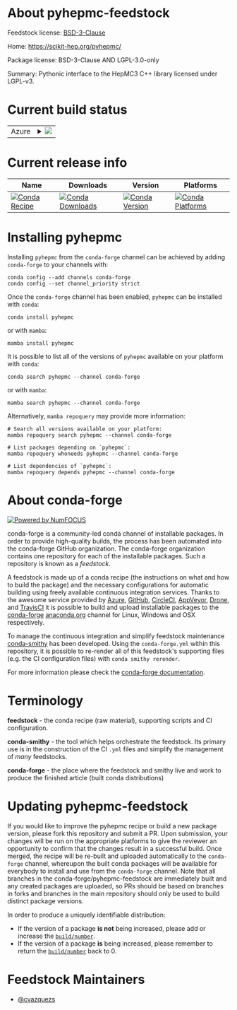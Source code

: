 About pyhepmc-feedstock
=======================

Feedstock license: [BSD-3-Clause](https://github.com/conda-forge/pyhepmc-feedstock/blob/main/LICENSE.txt)

Home: https://scikit-hep.org/pyhepmc/

Package license: BSD-3-Clause AND LGPL-3.0-only

Summary: Pythonic interface to the HepMC3 C++ library licensed under LGPL-v3.

Current build status
====================


<table>
    
  <tr>
    <td>Azure</td>
    <td>
      <details>
        <summary>
          <a href="https://dev.azure.com/conda-forge/feedstock-builds/_build/latest?definitionId=22541&branchName=main">
            <img src="https://dev.azure.com/conda-forge/feedstock-builds/_apis/build/status/pyhepmc-feedstock?branchName=main">
          </a>
        </summary>
        <table>
          <thead><tr><th>Variant</th><th>Status</th></tr></thead>
          <tbody><tr>
              <td>linux_64_python3.10.____cpython</td>
              <td>
                <a href="https://dev.azure.com/conda-forge/feedstock-builds/_build/latest?definitionId=22541&branchName=main">
                  <img src="https://dev.azure.com/conda-forge/feedstock-builds/_apis/build/status/pyhepmc-feedstock?branchName=main&jobName=linux&configuration=linux%20linux_64_python3.10.____cpython" alt="variant">
                </a>
              </td>
            </tr><tr>
              <td>linux_64_python3.11.____cpython</td>
              <td>
                <a href="https://dev.azure.com/conda-forge/feedstock-builds/_build/latest?definitionId=22541&branchName=main">
                  <img src="https://dev.azure.com/conda-forge/feedstock-builds/_apis/build/status/pyhepmc-feedstock?branchName=main&jobName=linux&configuration=linux%20linux_64_python3.11.____cpython" alt="variant">
                </a>
              </td>
            </tr><tr>
              <td>linux_64_python3.12.____cpython</td>
              <td>
                <a href="https://dev.azure.com/conda-forge/feedstock-builds/_build/latest?definitionId=22541&branchName=main">
                  <img src="https://dev.azure.com/conda-forge/feedstock-builds/_apis/build/status/pyhepmc-feedstock?branchName=main&jobName=linux&configuration=linux%20linux_64_python3.12.____cpython" alt="variant">
                </a>
              </td>
            </tr><tr>
              <td>linux_64_python3.8.____cpython</td>
              <td>
                <a href="https://dev.azure.com/conda-forge/feedstock-builds/_build/latest?definitionId=22541&branchName=main">
                  <img src="https://dev.azure.com/conda-forge/feedstock-builds/_apis/build/status/pyhepmc-feedstock?branchName=main&jobName=linux&configuration=linux%20linux_64_python3.8.____cpython" alt="variant">
                </a>
              </td>
            </tr><tr>
              <td>linux_64_python3.9.____73_pypy</td>
              <td>
                <a href="https://dev.azure.com/conda-forge/feedstock-builds/_build/latest?definitionId=22541&branchName=main">
                  <img src="https://dev.azure.com/conda-forge/feedstock-builds/_apis/build/status/pyhepmc-feedstock?branchName=main&jobName=linux&configuration=linux%20linux_64_python3.9.____73_pypy" alt="variant">
                </a>
              </td>
            </tr><tr>
              <td>linux_64_python3.9.____cpython</td>
              <td>
                <a href="https://dev.azure.com/conda-forge/feedstock-builds/_build/latest?definitionId=22541&branchName=main">
                  <img src="https://dev.azure.com/conda-forge/feedstock-builds/_apis/build/status/pyhepmc-feedstock?branchName=main&jobName=linux&configuration=linux%20linux_64_python3.9.____cpython" alt="variant">
                </a>
              </td>
            </tr><tr>
              <td>win_64_python3.10.____cpython</td>
              <td>
                <a href="https://dev.azure.com/conda-forge/feedstock-builds/_build/latest?definitionId=22541&branchName=main">
                  <img src="https://dev.azure.com/conda-forge/feedstock-builds/_apis/build/status/pyhepmc-feedstock?branchName=main&jobName=win&configuration=win%20win_64_python3.10.____cpython" alt="variant">
                </a>
              </td>
            </tr><tr>
              <td>win_64_python3.11.____cpython</td>
              <td>
                <a href="https://dev.azure.com/conda-forge/feedstock-builds/_build/latest?definitionId=22541&branchName=main">
                  <img src="https://dev.azure.com/conda-forge/feedstock-builds/_apis/build/status/pyhepmc-feedstock?branchName=main&jobName=win&configuration=win%20win_64_python3.11.____cpython" alt="variant">
                </a>
              </td>
            </tr><tr>
              <td>win_64_python3.12.____cpython</td>
              <td>
                <a href="https://dev.azure.com/conda-forge/feedstock-builds/_build/latest?definitionId=22541&branchName=main">
                  <img src="https://dev.azure.com/conda-forge/feedstock-builds/_apis/build/status/pyhepmc-feedstock?branchName=main&jobName=win&configuration=win%20win_64_python3.12.____cpython" alt="variant">
                </a>
              </td>
            </tr><tr>
              <td>win_64_python3.8.____cpython</td>
              <td>
                <a href="https://dev.azure.com/conda-forge/feedstock-builds/_build/latest?definitionId=22541&branchName=main">
                  <img src="https://dev.azure.com/conda-forge/feedstock-builds/_apis/build/status/pyhepmc-feedstock?branchName=main&jobName=win&configuration=win%20win_64_python3.8.____cpython" alt="variant">
                </a>
              </td>
            </tr><tr>
              <td>win_64_python3.9.____73_pypy</td>
              <td>
                <a href="https://dev.azure.com/conda-forge/feedstock-builds/_build/latest?definitionId=22541&branchName=main">
                  <img src="https://dev.azure.com/conda-forge/feedstock-builds/_apis/build/status/pyhepmc-feedstock?branchName=main&jobName=win&configuration=win%20win_64_python3.9.____73_pypy" alt="variant">
                </a>
              </td>
            </tr><tr>
              <td>win_64_python3.9.____cpython</td>
              <td>
                <a href="https://dev.azure.com/conda-forge/feedstock-builds/_build/latest?definitionId=22541&branchName=main">
                  <img src="https://dev.azure.com/conda-forge/feedstock-builds/_apis/build/status/pyhepmc-feedstock?branchName=main&jobName=win&configuration=win%20win_64_python3.9.____cpython" alt="variant">
                </a>
              </td>
            </tr>
          </tbody>
        </table>
      </details>
    </td>
  </tr>
</table>

Current release info
====================

| Name | Downloads | Version | Platforms |
| --- | --- | --- | --- |
| [![Conda Recipe](https://img.shields.io/badge/recipe-pyhepmc-green.svg)](https://anaconda.org/conda-forge/pyhepmc) | [![Conda Downloads](https://img.shields.io/conda/dn/conda-forge/pyhepmc.svg)](https://anaconda.org/conda-forge/pyhepmc) | [![Conda Version](https://img.shields.io/conda/vn/conda-forge/pyhepmc.svg)](https://anaconda.org/conda-forge/pyhepmc) | [![Conda Platforms](https://img.shields.io/conda/pn/conda-forge/pyhepmc.svg)](https://anaconda.org/conda-forge/pyhepmc) |

Installing pyhepmc
==================

Installing `pyhepmc` from the `conda-forge` channel can be achieved by adding `conda-forge` to your channels with:

```
conda config --add channels conda-forge
conda config --set channel_priority strict
```

Once the `conda-forge` channel has been enabled, `pyhepmc` can be installed with `conda`:

```
conda install pyhepmc
```

or with `mamba`:

```
mamba install pyhepmc
```

It is possible to list all of the versions of `pyhepmc` available on your platform with `conda`:

```
conda search pyhepmc --channel conda-forge
```

or with `mamba`:

```
mamba search pyhepmc --channel conda-forge
```

Alternatively, `mamba repoquery` may provide more information:

```
# Search all versions available on your platform:
mamba repoquery search pyhepmc --channel conda-forge

# List packages depending on `pyhepmc`:
mamba repoquery whoneeds pyhepmc --channel conda-forge

# List dependencies of `pyhepmc`:
mamba repoquery depends pyhepmc --channel conda-forge
```


About conda-forge
=================

[![Powered by
NumFOCUS](https://img.shields.io/badge/powered%20by-NumFOCUS-orange.svg?style=flat&colorA=E1523D&colorB=007D8A)](https://numfocus.org)

conda-forge is a community-led conda channel of installable packages.
In order to provide high-quality builds, the process has been automated into the
conda-forge GitHub organization. The conda-forge organization contains one repository
for each of the installable packages. Such a repository is known as a *feedstock*.

A feedstock is made up of a conda recipe (the instructions on what and how to build
the package) and the necessary configurations for automatic building using freely
available continuous integration services. Thanks to the awesome service provided by
[Azure](https://azure.microsoft.com/en-us/services/devops/), [GitHub](https://github.com/),
[CircleCI](https://circleci.com/), [AppVeyor](https://www.appveyor.com/),
[Drone](https://cloud.drone.io/welcome), and [TravisCI](https://travis-ci.com/)
it is possible to build and upload installable packages to the
[conda-forge](https://anaconda.org/conda-forge) [anaconda.org](https://anaconda.org/)
channel for Linux, Windows and OSX respectively.

To manage the continuous integration and simplify feedstock maintenance
[conda-smithy](https://github.com/conda-forge/conda-smithy) has been developed.
Using the ``conda-forge.yml`` within this repository, it is possible to re-render all of
this feedstock's supporting files (e.g. the CI configuration files) with ``conda smithy rerender``.

For more information please check the [conda-forge documentation](https://conda-forge.org/docs/).

Terminology
===========

**feedstock** - the conda recipe (raw material), supporting scripts and CI configuration.

**conda-smithy** - the tool which helps orchestrate the feedstock.
                   Its primary use is in the construction of the CI ``.yml`` files
                   and simplify the management of *many* feedstocks.

**conda-forge** - the place where the feedstock and smithy live and work to
                  produce the finished article (built conda distributions)


Updating pyhepmc-feedstock
==========================

If you would like to improve the pyhepmc recipe or build a new
package version, please fork this repository and submit a PR. Upon submission,
your changes will be run on the appropriate platforms to give the reviewer an
opportunity to confirm that the changes result in a successful build. Once
merged, the recipe will be re-built and uploaded automatically to the
`conda-forge` channel, whereupon the built conda packages will be available for
everybody to install and use from the `conda-forge` channel.
Note that all branches in the conda-forge/pyhepmc-feedstock are
immediately built and any created packages are uploaded, so PRs should be based
on branches in forks and branches in the main repository should only be used to
build distinct package versions.

In order to produce a uniquely identifiable distribution:
 * If the version of a package **is not** being increased, please add or increase
   the [``build/number``](https://docs.conda.io/projects/conda-build/en/latest/resources/define-metadata.html#build-number-and-string).
 * If the version of a package **is** being increased, please remember to return
   the [``build/number``](https://docs.conda.io/projects/conda-build/en/latest/resources/define-metadata.html#build-number-and-string)
   back to 0.

Feedstock Maintainers
=====================

* [@cvazquezs](https://github.com/cvazquezs/)

